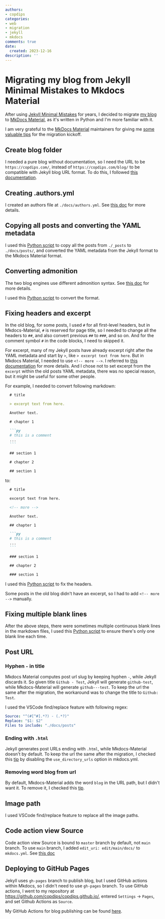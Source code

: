 ```yaml
---
authors:
- copdips
categories:
- web
- migration
- jekyll
- mkdocs
comments: true
date:
  created: 2023-12-16
description: ''
---
```


# Migrating my blog from Jekyll Minimal Mistakes to Mkdocs Material

After using [Jekyll Minimal Mistakes](https://mmistakes.github.io/minimal-mistakes/) for years, I decided to migrate [my blog](https://copdips.com) to [MkDocs Material](https://squidfunk.github.io/mkdocs-material/), as it's written in Python and I'm more familiar with it.

I am very grateful to the [MkDocs Material](https://squidfunk.github.io/mkdocs-material/) maintainers for giving me [some valuable tips](https://github.com/squidfunk/mkdocs-material/discussions/6430#discussioncomment-7753446) for the migration kickoff.

## Create blog folder

I needed a pure blog without documentation, so I need the URL to be `https://copdips.com/`, instead of `https://copdips.com/blog/` to be compatible with Jekyll blog URL format. To do this, I followed [this documentation](https://squidfunk.github.io/mkdocs-material/setup/setting-up-a-blog/?h=authors+yml#blog-only).

## Creating .authors.yml

I created an authors file at `./docs/authors.yml`. See [this doc](https://squidfunk.github.io/mkdocs-material/setup/setting-up-a-blog/?h=authors+yml#adding-authors) for more details.

## Copying all posts and converting the YAML metadata

I used this [Python script](https://github.com/copdips/copdips.github.io/blob/main/scripts/jekyll_to_mkdocs/convert_yaml_metadata.py) to copy all the posts from `./_posts` to `./docs/posts/`, and converted the YAML metadata from the Jekyll format to the Mkdocs Material format.

## Converting admonition

The two blog engines use different admonition syntax. See [this doc](https://squidfunk.github.io/mkdocs-material/reference/admonitions/?h=admonition#syntax) for more details.

I used this [Python script](https://github.com/copdips/copdips.github.io/blob/main/scripts/jekyll_to_mkdocs/convert_admonition.py) to convert the format.

## Fixing headers and excerpt

In the old blog, for some posts, I used `#` for all first-level headers, but in Mkdocs-Material, `#` is reserved for page title, so I needed to change all the headers to `##`, and also convert previous `##` to `###`, and so on. And for the comment symbol `#` in the code blocks, I need to skipped it.

For excerpt, many of my Jekyll posts have already excerpt right after the YAML metadata and start by `>`, like `> excerpt text from here`. But in Mkdocs Material, I needed to use `<!-- more -->`. I referred to [this documentation](https://squidfunk.github.io/mkdocs-material/setup/setting-up-a-blog/?h=excerpt#adding-an-excerpt) for more details. And I chose not to set excerpt from the `excerpt` within the old posts YAML metadata, there was no special reason, but it might be useful for some other people.

For example, I needed to convert following markdown:

  ```markdown
    # title

    > excerpt text from here.

    Another text.

    # chapter 1

    ```py
    # this is a comment
    ...
    ```

    ## section 1

    # chapter 2

    ## section 1
  ```

to:

  ```markdown
    # title

    excerpt text from here.

    <!-- more -->

    Another text.

    ## chapter 1

    ```py
    # this is a comment
    ...
    ```

    ### section 1

    ## chapter 2

    ### section 1
  ```

I used this [Python script](https://github.com/copdips/copdips.github.io/blob/main/scripts/fix_headers.py) to fix the headers.

Some posts in the old blog didn't have an excerpt, so I had to add `<!-- more -->` manually.

## Fixing multiple blank lines

After the above steps, there were sometimes multiple continuous blank lines in the markdown files, I used this [Python script](https://github.com/copdips/copdips.github.io/blob/main/scripts/fix_multiple_blank_lines.py) to ensure there's only one blank line each time.

## Post URL

### Hyphen `-` in title

Mkdocs Material computes post url slug by keeping hyphen `-`, while Jekyll discards it. So given title `Github - Test`, Jekyll will generate `github-test`, while Mkdocs-Material will generate `github---test`. To keep the url the same after the migration, the workaround was to change the title to `Github: Test`.

I used the VSCode find/replace feature with following regex:

```yaml
Source: "^(#[^#].*?) - (.*?)"
Replace: "$1: $2"
Files to include: "./docs/posts"
```

### Ending with `.html`

Jekyll generates post URLs ending with `.html`, while Mkdocs-Material doesn't by default. To keep the url the same after the migration, I checked this [tip](https://github.com/squidfunk/mkdocs-material/discussions/6430#discussioncomment-7753446) by disabling the `use_directory_urls` option in mkdocs.yml.

### Removing word blog from url

By default, Mkdocs-Material adds the word `blog` in the URL path, but I didn't want it. To remove it, I checked this [tip](https://github.com/squidfunk/mkdocs-material/discussions/6430#discussioncomment-7753446).

## Image path

I used VSCode find/replace feature to replace all the image paths.

## Code action view Source

Code action view Source is bound to `master` branch by default, not `main` branch. To use `main` branch, I added `edit_uri: edit/main/docs/` to `mkdocs.yml`. See [this doc](https://squidfunk.github.io/mkdocs-material/setup/adding-a-git-repository/?h=content+action#code-actions)

## Deploying to GitHub Pages

Jekyll uses `gh-pages` branch to publish blog, but I used GitHub actions within Mkdocs, so I didn't need to use `gh-pages` branch. To use GitHub actions, I went to my repository at https://github.com/copdips/copdips.github.io/, entered `Settings` -> `Pages`, and set Github Actions as `Source`.

My GitHub Actions for blog publishing can be found [here](https://github.com/copdips/copdips.github.io/blob/main/.github/workflows/build_and_deploy.yml).
